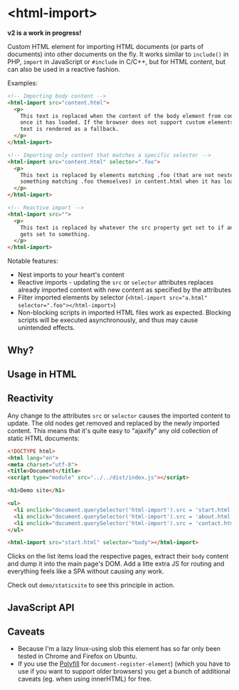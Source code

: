 # &lt;html-import&gt;

**v2 is a work in progress!**

Custom HTML element for importing HTML documents (or parts of documents) into
other documents on the fly. It works similar to `include()` in PHP, `import` in
JavaScript or `#include` in C/C++, but for HTML content, but can also be used
in a reactive fashion.

Examples:

```html
<!-- Importing body content -->
<html-import src="content.html">
  <p>
    This text is replaced when the content of the body element from content.html
    once it has loaded. If the browser does not support custom elements, this
    text is rendered as a fallback.
  </p>
</html-import>

<!-- Importing only content that matches a specific selector -->
<html-import src="content.html" selector=".foo">
  <p>
    This text is replaced by elements matching .foo (that are not nested inside
    something matching .foo themselves) in content.html when it has loaded.
  </p>
</html-import>

<!-- Reactive import -->
<html-import src="">
  <p>
    This text is replaced by whatever the src property get set to if and when it
    gets set to something.
  </p>
</html-import>
```

Notable features:

* Nest imports to your heart's content
* Reactive imports - updating the `src` or `selector` attributes replaces already imported content with new content as specified by the attributes
* Filter imported elements by selector (`<html-import src="a.html" selector=".foo"></html-import>`)
* Non-blocking scripts in imported HTML files work as expected. Blocking scripts will be executed asynchronously, and thus may cause unintended effects.

## Why?

## Usage in HTML

## Reactivity

Any change to the attributes `src` or `selector` causes the imported content to
update. The old nodes get removed and replaced by the newly imported content.
This means that it's quite easy to "ajaxify" any old collection of static HTML
documents:

```html
<!DOCTYPE html>
<html lang="en">
<meta charset="utf-8">
<title>Document</title>
<script type="module" src="../../dist/index.js"></script>

<h1>Demo site</h1>

<ul>
  <li onclick="document.querySelector('html-import').src = 'start.html'">Start</li>
  <li onclick="document.querySelector('html-import').src = 'about.html'">About</li>
  <li onclick="document.querySelector('html-import').src = 'contact.html'">Contact</li>
</ul>

<html-import src="start.html" selector="body"></html-import>
```

Clicks on the list items load the respective pages, extract their `body` content
and dump it into the main page's DOM. Add a litte extra JS for routing and
everything feels like a SPA without causing any work.

Check out `demo/staticsite` to see this principle in action.

## JavaScript API

## Caveats

* Because I'm a lazy linux-using slob this element has so far only been tested in Chrome and Firefox on Ubuntu.
* If you use the [Polyfill](https://github.com/WebReflection/document-register-element) for `document-register-element`) (which you have to use if you want to support older browsers) you get a bunch of additional caveats (eg. when using innerHTML) for free.
